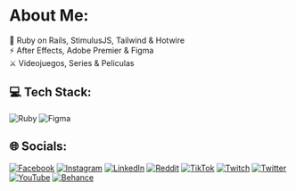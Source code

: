# About Me: 
📌 Ruby on Rails, StimulusJS, Tailwind & Hotwire<br>⚡ After Effects, Adobe Premier & Figma<br>⚔️ Videojuegos, Series & Peliculas

## 💻 Tech Stack:
![Ruby](https://img.shields.io/badge/-Ruby-333333?style=flat&logo=ruby)
![Figma](https://img.shields.io/badge/-Figma-333333?style=flat&logo=figma)


## 🌐 Socials:
[![Facebook](https://img.shields.io/badge/Facebook-%231877F2.svg?logo=Facebook&logoColor=white)](https://facebook.com/yonhaime) 
[![Instagram](https://img.shields.io/badge/Instagram-%23E4405F.svg?logo=Instagram&logoColor=white)](https://instagram.com/yonhaime) 
[![LinkedIn](https://img.shields.io/badge/LinkedIn-%230077B5.svg?logo=linkedin&logoColor=white)](https://linkedin.com/in/yonhaime) 
[![Reddit](https://img.shields.io/badge/Reddit-%23FF4500.svg?logo=Reddit&logoColor=white)](https://reddit.com/user/yonhaime) 
[![TikTok](https://img.shields.io/badge/TikTok-%23000000.svg?logo=TikTok&logoColor=white)](https://tiktok.com/@yonhaime) 
[![Twitch](https://img.shields.io/badge/Twitch-%239146FF.svg?logo=Twitch&logoColor=white)](https://twitch.tv/yonhaime) 
[![Twitter](https://img.shields.io/badge/Twitter-%231DA1F2.svg?logo=Twitter&logoColor=white)](https://twitter.com/yonhaime) 
[![YouTube](https://img.shields.io/badge/YouTube-%23FF0000.svg?logo=YouTube&logoColor=white)](https://youtube.com/@yonhaime) 
[![Behance](https://img.shields.io/badge/Behance-1769ff?logo=behance&logoColor=white)](https://behance.net/yonhaime) 
